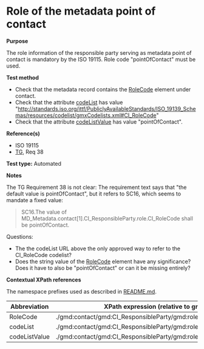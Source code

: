 
# Role of the metadata point of contact

**Purpose**

The role information of the responsible party serving as metadata point of contact is mandatory by the ISO 19115. Role code
"pointOfContact" must be used.

**Test method**

* Check that the metadata record contains the [RoleCode](#roleCode) element under contact.
* Check that the attribute [codeList](#codeList) has value "http://standards.iso.org/ittf/PubliclyAvailableStandards/ISO_19139_Schemas/resources/codelist/gmxCodelists.xml#CI_RoleCode"
* Check that the attribute [codeListValue](#codeListValue) has value "pointOfContact".

**Reference(s)**

* ISO 19115
* [TG](./README.md#TG), Req 38

**Test type:** Automated

**Notes**

The TG Requirement 38 is not clear: The requirement text says that "the default value is
pointOfContact", but it refers to SC16, which seems to mandate a fixed value:

> SC16.The value of MD_Metadata.contact[1].CI_ResponsibleParty.role.CI_RoleCode shall be
pointOfContact.

Questions:

* The the codeList URL above the only approved way to refer to the CI_RoleCode codelist?
* Does the string value of the [RoleCode](#roleCode) element have any significance? Does it have to also be "pointOfContact" or can it be missing entirely?

**Contextual XPath references**

The namespace prefixes used as described in [README.md](./README.md#namespaces).

Abbreviation                                   |  XPath expression (relative to gmd:MD_Metadata)
-----------------------------------------------| -------------------------------------------------------------------------
<a name="roleCode"></a> RoleCode  | ./gmd:contact/gmd:CI_ResponsibleParty/gmd:role/gmd:CI_RoleCode
<a name="codeList"></a> codeList   | ./gmd:contact/gmd:CI_ResponsibleParty/gmd:role/gmd:CI_RoleCode@codeList
<a name="codeListValue"></a> codeListValue   | ./gmd:contact/gmd:CI_ResponsibleParty/gmd:role/gmd:CI_RoleCode@codeListValue
